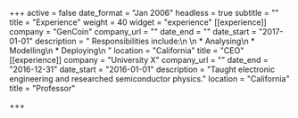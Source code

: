 +++
active = false
date_format = "Jan 2006"
headless = true
subtitle = ""
title = "Experience"
weight = 40
widget = "experience"
[[experience]]
company = "GenCoin"
company_url = ""
date_end = ""
date_start = "2017-01-01"
description = "  Responsibilities include:\n  \n  * Analysing\n  * Modelling\n  * Deploying\n  "
location = "California"
title = "CEO"
[[experience]]
company = "University X"
company_url = ""
date_end = "2016-12-31"
date_start = "2016-01-01"
description = "Taught electronic engineering and researched semiconductor physics."
location = "California"
title = "Professor"

+++
